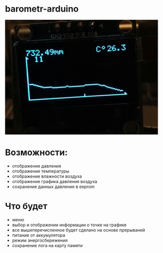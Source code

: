 # barometr-arduino

![фоточка](img/F3Qpx_niiJo.jpg)

# Возможности:
  - отображение давления
  - отображение температуры
  - отображение влажности воздуха
  - отображение графика давления воздуха
  - сохранение данных давления в eeprom
# Что будет
  - меню 
  - выбор и отображении информации о точке на графике
  - все вышеперечисленное будет сделано на основе прерываний
  - питание от аккумулятора
  - режим энергосбережения
  - сохранение лога на карту памяти
